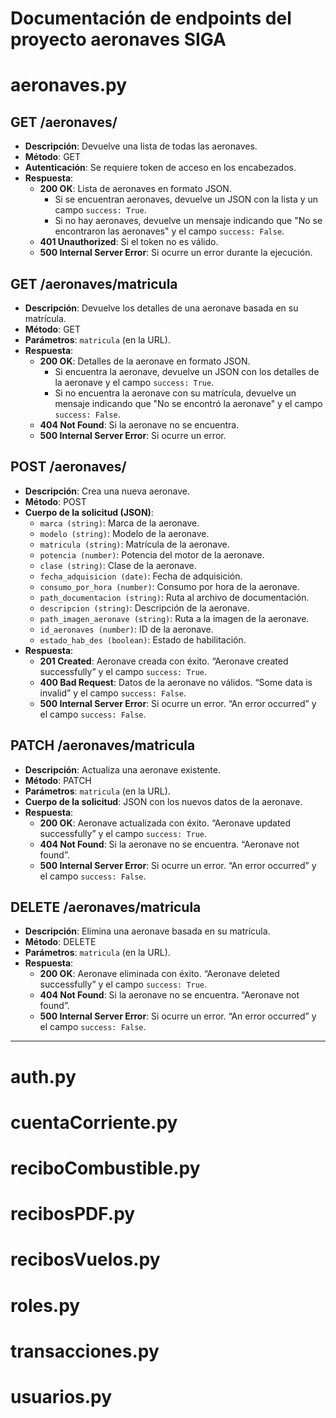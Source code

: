 # Documentación de endpoints del proyecto aeronaves SIGA

# aeronaves.py

## GET /aeronaves/
- **Descripción**: Devuelve una lista de todas las aeronaves.
- **Método**: GET
- **Autenticación**: Se requiere token de acceso en los encabezados.
- **Respuesta**:
  - **200 OK**: Lista de aeronaves en formato JSON. 
    - Si se encuentran aeronaves, devuelve un JSON con la lista y un campo `success: True`.
    - Si no hay aeronaves, devuelve un mensaje indicando que "No se encontraron las aeronaves" y el campo `success: False`.
  - **401 Unauthorized**: Si el token no es válido.
  - **500 Internal Server Error**: Si ocurre un error durante la ejecución.

## GET /aeronaves/matricula
- **Descripción**: Devuelve los detalles de una aeronave basada en su matrícula.
- **Método**: GET
- **Parámetros**: `matricula` (en la URL).
- **Respuesta**:
  - **200 OK**: Detalles de la aeronave en formato JSON.
    - Si encuentra la aeronave, devuelve un JSON con los detalles de la aeronave y el campo `success: True`.
    - Si no encuentra la aeronave con su matrícula, devuelve un mensaje indicando que "No se encontró la aeronave" y el campo `success: False`.
  - **404 Not Found**: Si la aeronave no se encuentra.
  - **500 Internal Server Error**: Si ocurre un error.

## POST /aeronaves/
- **Descripción**: Crea una nueva aeronave.
- **Método**: POST
- **Cuerpo de la solicitud (JSON)**:
  - `marca (string)`: Marca de la aeronave.
  - `modelo (string)`: Modelo de la aeronave.
  - `matricula (string)`: Matrícula de la aeronave.
  - `potencia (number)`: Potencia del motor de la aeronave.
  - `clase (string)`: Clase de la aeronave.
  - `fecha_adquisicion (date)`: Fecha de adquisición.
  - `consumo_por_hora (number)`: Consumo por hora de la aeronave.
  - `path_documentacion (string)`: Ruta al archivo de documentación.
  - `descripcion (string)`: Descripción de la aeronave.
  - `path_imagen_aeronave (string)`: Ruta a la imagen de la aeronave.
  - `id_aeronaves (number)`: ID de la aeronave.
  - `estado_hab_des (boolean)`: Estado de habilitación.
- **Respuesta**:
  - **201 Created**: Aeronave creada con éxito. “Aeronave created successfully” y el campo `success: True`.
  - **400 Bad Request**: Datos de la aeronave no válidos. “Some data is invalid” y el campo `success: False`.
  - **500 Internal Server Error**: Si ocurre un error. “An error occurred” y el campo `success: False`.

## PATCH /aeronaves/matricula
- **Descripción**: Actualiza una aeronave existente.
- **Método**: PATCH
- **Parámetros**: `matricula` (en la URL).
- **Cuerpo de la solicitud**: JSON con los nuevos datos de la aeronave.
- **Respuesta**:
  - **200 OK**: Aeronave actualizada con éxito. “Aeronave updated successfully” y el campo `success: True`.
  - **404 Not Found**: Si la aeronave no se encuentra. “Aeronave not found”.
  - **500 Internal Server Error**: Si ocurre un error. “An error occurred” y el campo `success: False`.

## DELETE /aeronaves/matricula
- **Descripción**: Elimina una aeronave basada en su matrícula.
- **Método**: DELETE
- **Parámetros**: `matricula` (en la URL).
- **Respuesta**:
  - **200 OK**: Aeronave eliminada con éxito. “Aeronave deleted successfully” y el campo `success: True`.
  - **404 Not Found**: Si la aeronave no se encuentra. “Aeronave not found”.
  - **500 Internal Server Error**: Si ocurre un error. “An error occurred” y el campo `success: False`.

---
# auth.py
# cuentaCorriente.py
# reciboCombustible.py
# recibosPDF.py
# recibosVuelos.py
# roles.py
# transacciones.py
# usuarios.py
